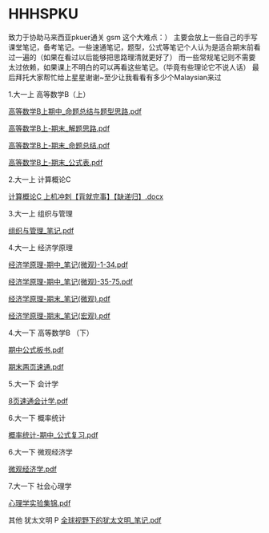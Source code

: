 # HHHSPKU
致力于协助马来西亚pkuer通关 gsm 这个大难点：）
主要会放上一些自己的手写课堂笔记，备考笔记。一些速通笔记，题型，公式等笔记个人认为是适合期末前看过一遍的（如果在看过以后能够把思路理清就更好了）
而一些常规笔记则不需要太过依赖，如果课上不明白的可以再看这些笔记。（毕竟有些理论它不说人话）
最后拜托大家帮忙给上星星谢谢~至少让我看看有多少个Malaysian来过

1.大一上 高等数学B（上）

[高等数学B上期中_命题总结与题型思路.pdf](https://github.com/user-attachments/files/20839502/B._.pdf)

[高等数学B上-期末_解题思路.pdf](https://github.com/user-attachments/files/20839503/B.-._.pdf)

[高等数学B上-期末_命题总结.pdf](https://github.com/user-attachments/files/20839504/B.-._.pdf)

[高等数学B上-期末_公式表.pdf](https://github.com/user-attachments/files/20839510/B.-._.pdf)

2.大一上 计算概论C

[计算概论C 上机冲刺【背就完事】【缺递归】.docx](https://github.com/user-attachments/files/20839554/C.docx)

3.大一上 组织与管理

[组织与管理_笔记.pdf](https://github.com/user-attachments/files/20839573/_.pdf)

4.大一上 经济学原理

[经济学原理-期中_笔记(微观)-1-34.pdf](https://github.com/user-attachments/files/20839804/-._.-1-34.pdf)

[经济学原理-期中_笔记(微观)-35-75.pdf](https://github.com/user-attachments/files/20839873/-._.-35-75.pdf)

[经济学原理-期末_笔记(微观).pdf](https://github.com/user-attachments/files/20839673/-._.pdf)

[经济学原理-期末_笔记(宏观).pdf](https://github.com/user-attachments/files/20839677/-._.pdf)

4.大一下 高等数学B （下）

[期中公式板书.pdf](https://github.com/user-attachments/files/20839889/default.pdf)

[期末两页速通.pdf](https://github.com/user-attachments/files/20840042/default.pdf)

5.大一下 会计学 

[8页速通会计学.pdf](https://github.com/user-attachments/files/20839477/8.pdf)

6.大一下 概率统计

[概率统计-期中_公式复习.pdf](https://github.com/user-attachments/files/20839484/-._.pdf)

6.大一下 微观经济学

[微观经济学.pdf](https://github.com/user-attachments/files/20839967/default.pdf)

7.大一下 社会心理学

[心理学实验集锦.pdf](https://github.com/user-attachments/files/21093597/default.pdf)




其他 犹太文明 P
[全球视野下的犹太文明_笔记.pdf](https://github.com/user-attachments/files/20839530/_.pdf)



